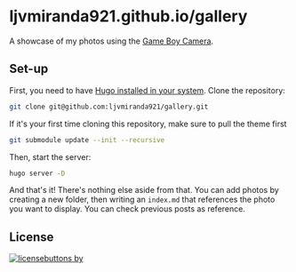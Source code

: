 # ljvmiranda921.github.io/gallery 

A showcase of my photos using the [Game Boy Camera](https://en.wikipedia.org/wiki/Game_Boy_Camera).


## Set-up

First, you need to have [Hugo installed in your
system](https://github.com/gohugoio/hugo#install-hugo-as-your-site-generator-binary-install).
Clone the repository:

```sh
git clone git@github.com:ljvmiranda921/gallery.git
```

If it's your first time cloning this repository, make sure to pull the theme first

```sh
git submodule update --init --recursive
```

Then, start the server:

```sh
hugo server -D
```

And that's it! There's nothing else aside from that. You can add photos by
creating a new folder, then writing an `index.md` that references the photo you
want to display. You can check previous posts as reference.

## License

[![licensebuttons by](https://licensebuttons.net/l/by/3.0/88x31.png)](https://creativecommons.org/licenses/by/4.0)
